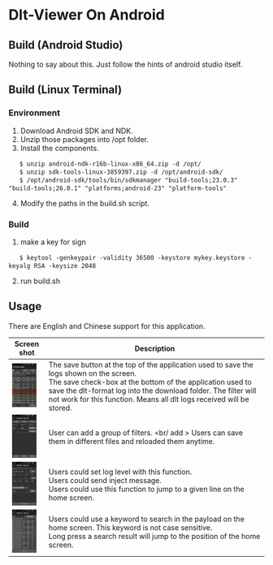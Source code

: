 # Dlt-Viewer On Android

## Build (Android Studio)

Nothing to say about this. Just follow the hints of android studio itself.

## Build (Linux Terminal)

### Environment
1. Download Android SDK and NDK.
2. Unzip those packages into /opt folder.
3. Install the components.
```(base)
   $ unzip android-ndk-r16b-linux-x86_64.zip -d /opt/
   $ unzip sdk-tools-linux-3859397.zip -d /opt/android-sdk/
   $ /opt/android-sdk/tools/bin/sdkmanager "build-tools;23.0.3" "build-tools;26.0.1" "platforms;android-23" "platform-tools"
```
4. Modify the paths in the build.sh script.

### Build
1. make a key for sign
```(shell)
   $ keytool -genkeypair -validity 36500 -keystore mykey.keystore -keyalg RSA -keysize 2048
```
2. run build.sh


## Usage

There are English and Chinese support for this application.

| Screen shot                 | Description                              |
| --------------------------- | ---------------------------------------- |
| <img src="doc/home.png" width="48">       | The save button at the top of the application used to save the logs shown on the screen. <br/> The save check-box at the bottom of the application used to save the dlt-format log into the download folder. The filter will not work for this function. Means all dlt logs received will be stored. |
| <img src="doc/filter.png" width="48">   | User can add a group of filters. <br/ add > Users can save them in different files and reloaded them anytime. |
| <img src="doc/control.png" width="48"> | Users could set log level with this function. <br/> Users could send inject message.  <br/> Users could use this function to jump to a given line on the home screen. |
| <img src="doc/search.png" width="48">   | Users could use a keyword to search in the payload on the home screen. This keyword is not case sensitive.  <br/> Long press a search result will jump to the position of the home screen. |
